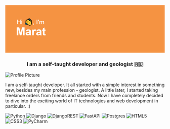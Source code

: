 

<!DOCTYPE html>
<html lang="en">
  <head>
    <meta charset="UTF-8">
  </head>
  <body>
<img src="https://github.com/Clever1mistory/Clever1mistory/blob/main/header.png?raw=true"/></h1>
<h3 align="center">I am a self-taught developer and geologist 🇷🇺</h3>
    <div class="container">
      <img src="https://avatars.githubusercontent.com/u/128373879?v=4" width="100" height="100" alt="Profile Picture">
      <div>
        <p>I am a self-taught developer. It all started with a simple interest in something new, besides my main profession - geologist. A little later, I started taking freelance orders from friends and students.
Now I have completely decided to dive into the exciting world of IT technologies and web development in particular. :)</p>
      </div>
    </div>
  
  </body>
</html>



![Python](https://img.shields.io/badge/python-3670A0?style=for-the-badge&logo=python&logoColor=ffdd54)
![Django](https://img.shields.io/badge/django-%23092E20.svg?style=for-the-badge&logo=django&logoColor=white)
![DjangoREST](https://img.shields.io/badge/DJANGO-REST-ff1709?style=for-the-badge&logo=django&logoColor=white&color=ff1709&labelColor=gray)
![FastAPI](https://img.shields.io/badge/FastAPI-005571?style=for-the-badge&logo=fastapi)
![Postgres](https://img.shields.io/badge/postgres-%23316192.svg?style=for-the-badge&logo=postgresql&logoColor=white)
![HTML5](https://img.shields.io/badge/html5-%23E34F26.svg?style=for-the-badge&logo=html5&logoColor=white)
![CSS3](https://img.shields.io/badge/css3-%231572B6.svg?style=for-the-badge&logo=css3&logoColor=white)
![PyCharm](https://img.shields.io/badge/pycharm-143?style=for-the-badge&logo=pycharm&logoColor=black&color=black&labelColor=green)
  
